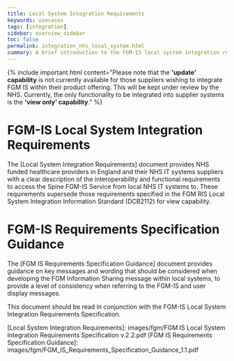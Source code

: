 ```yaml
---
title: Local System Integration Requirements
keywords: usecases
tags: [integration]
sidebar: overview_sidebar
toc: false
permalink: integration_nhs_local_system.html
summary: A brief introduction to the FGM-IS local system integration requirements.
---
```


{% include important.html content="Please note that the **'update' capability** is not currently available for those suppliers wishing to integrate FGM IS within their product offering. This will be kept under review by the NHS. Currently, the only functionality to be integrated into supplier systems is the **'view only' capability**." %}

# FGM-IS Local System Integration Requirements #

The [Local System Integration Requirements] document provides NHS funded healthcare providers in England and their NHS IT systems suppliers with a clear description of the interoperability and functional requirements to access the Spine FGM-IS Service from local NHS IT systems to. These requirements supersede those requirements specified in the FGM RIS Local System Integration Information Standard (DCB2112) for view capability.

# FGM-IS Requirements Specification Guidance #

The [FGM IS Requirements Specification Guidance] document provides guidance on key messages and wording that should be considered when developing the FGM Information Sharing message within local systems, to provide a level of consistency when referring to the FGM-IS and user display messages.

This document should be read in conjunction with the FGM-IS Local System Integration Requirements Specification.



[Local System Integration Requirements]: images/fgm/FGM IS Local System Integration Requirements Specification v.2.2.pdf
[FGM IS Requirements Specification Guidance]: images/fgm/FGM_IS_Requirements_Specification_Guidance_1.1.pdf